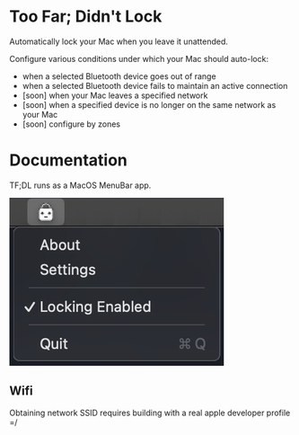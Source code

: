 # Too Far; Didn't Lock
Automatically lock your Mac when you leave it unattended.

Configure various conditions under which your Mac should auto-lock:
* when a selected Bluetooth device goes out of range
* when a selected Bluetooth device fails to maintain an active connection
* [soon] when your Mac leaves a specified network
* [soon] when a specified device is no longer on the same network as your Mac
* [soon] configure by zones

# Documentation
TF;DL runs as a MacOS MenuBar app.

![menubar menu](docs/menubar_menu.png)

## Wifi
Obtaining network SSID requires building with a real apple developer profile =/

